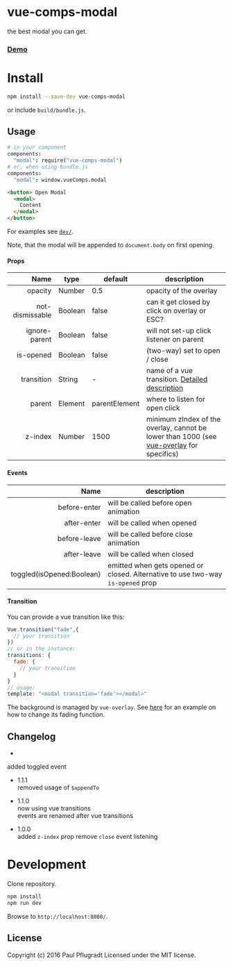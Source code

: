# vue-comps-modal

the best modal you can get.

### [Demo](https://vue-comps.github.io/vue-comps-modal)

# Install

```sh
npm install --save-dev vue-comps-modal
```
or include `build/bundle.js`.

## Usage
```coffee
# in your component
components:
  "modal": require("vue-comps-modal")
# or, when using bundle.js
components:
  "modal": window.vueComps.modal
```
```html
<button> Open Modal
  <modal>
    Content
  </modal>
</button>
```

For examples see [`dev/`](https://github.com/vue-comps/vue-comps-modal/tree/master/dev).

Note, that the modal will be appended to `document.body` on first opening.

#### Props
Name | type | default | description
---:| --- | ---| ---
opacity | Number | 0.5 | opacity of the overlay
not-dismissable | Boolean | false | can it get closed by click on overlay or ESC?
ignore-parent | Boolean | false | will not set-up click listener on parent
is-opened | Boolean | false | (two-way) set to open / close
transition | String | - | name of a vue transition. [Detailed description](#transition)
parent | Element | parentElement | where to listen for open click
z-index | Number | 1500 | minimum zIndex of the overlay, cannot be lower than 1000 (see [vue-overlay](https://github.com/vue-comps/vue-overlay) for specifics)


#### Events
Name |  description
---:| ---
before-enter | will be called before open animation
after-enter |  will be called when opened
before-leave |  will be called before close animation
after-leave |  will be called when closed
toggled(isOpened:Boolean) | emitted when gets opened or closed. Alternative to use two-way `is-opened` prop

#### Transition

You can provide a vue transition like this:
```js
Vue.transition("fade",{
  // your transition
})
// or in the instance:
transitions: {
  fade: {
    // your transition
  }
}
// usage:
template: "<modal transition='fade'></modal>"
```

The background is managed by `vue-overlay`.
See [here](https://github.com/vue-comps/vue-overlay#overlayfadeelopacitycb) for an example on how to change its fading function.

## Changelog
-  
added toggled event  

- 1.1.1  
removed usage of `$appendTo`  

- 1.1.0  
now using vue transitions  
events are renamed after vue transitions  

- 1.0.0  
added `z-index` prop
remove `close` event listening

# Development
Clone repository.
```sh
npm install
npm run dev
```
Browse to `http://localhost:8080/`.

## License
Copyright (c) 2016 Paul Pflugradt
Licensed under the MIT license.
